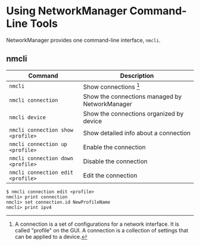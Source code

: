 # Using NetworkManager Command-Line Tools

NetworkManager provides one command-line interface, `nmcli`.

## nmcli

| Command | Description |
|---------|-------------|
| `nmcli` | Show connections [^1] |
| `nmcli connection` | Show the connections managed by NetworkManager |
| `nmcli device` | Show the connections organized by device |
| `nmcli connection show <profile>` | Show detailed info about a connection |
| `nmcli connection up <profile>` | Enable the connection |
| `nmcli connection down <profile>` | Disable the connection |
| `nmcli connection edit <profile>` | Edit the connection |

[^1]: A connection is a set of configurations for a network interface. It is called "profile" on the GUI. A connection is a collection of settings that can be applied to a device.

```
$ nmcli connection edit <profile>
nmcli> print connection
nmcli> set connection.id NewProfileName
nmcli> print ipv4
```
